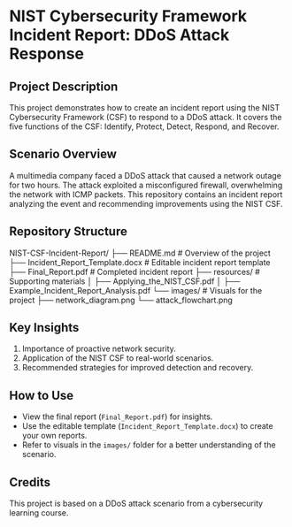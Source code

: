 # NIST Cybersecurity Framework Incident Report: DDoS Attack Response

## Project Description
This project demonstrates how to create an incident report using the NIST Cybersecurity Framework (CSF) to respond to a DDoS attack. It covers the five functions of the CSF: Identify, Protect, Detect, Respond, and Recover.

## Scenario Overview
A multimedia company faced a DDoS attack that caused a network outage for two hours. The attack exploited a misconfigured firewall, overwhelming the network with ICMP packets. This repository contains an incident report analyzing the event and recommending improvements using the NIST CSF.

## Repository Structure
NIST-CSF-Incident-Report/
├── README.md                   # Overview of the project
├── Incident_Report_Template.docx  # Editable incident report template
├── Final_Report.pdf            # Completed incident report
├── resources/                  # Supporting materials
│   ├── Applying_the_NIST_CSF.pdf
│   ├── Example_Incident_Report_Analysis.pdf
└── images/                     # Visuals for the project
    ├── network_diagram.png
    └── attack_flowchart.png

## Key Insights
1. Importance of proactive network security.
2. Application of the NIST CSF to real-world scenarios.
3. Recommended strategies for improved detection and recovery.

## How to Use
- View the final report (`Final_Report.pdf`) for insights.
- Use the editable template (`Incident_Report_Template.docx`) to create your own reports.
- Refer to visuals in the `images/` folder for a better understanding of the scenario.

## Credits
This project is based on a DDoS attack scenario from a cybersecurity learning course.
